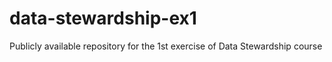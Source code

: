 # data-stewardship-ex1
Publicly available repository for the 1st exercise of Data Stewardship course 
